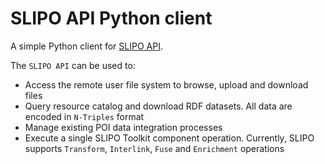 # SLIPO API Python client

A simple Python client for [SLIPO API](https://github.com/SLIPO-EU).

The `SLIPO API` can be used to:

- Access the remote user file system to browse, upload and
  download files
- Query resource catalog and download RDF datasets. All data
  are encoded in `N-Triples` format
- Manage existing POI data integration processes
- Execute a single SLIPO Toolkit component operation. Currently,
  SLIPO supports `Transform`, `Interlink`, `Fuse` and `Enrichment`
  operations